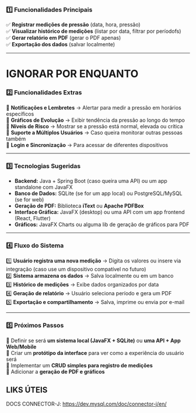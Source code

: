
### **1️⃣ Funcionalidades Principais**

✅ **Registrar medições de pressão** (data, hora, pressão)  
✅ **Visualizar histórico de medições** (listar por data, filtrar por períodofs)  
✅ **Gerar relatório em PDF** (gerar o PDF apenas)  
✅ **Exportação dos dados**  (salvar localmente)

---

# IGNORAR POR ENQUANTO

### **2️⃣ Funcionalidades Extras**

🔹 **Notificações e Lembretes** → Alertar para medir a pressão em horários específicos  
🔹 **Gráficos de Evolução** → Exibir tendência da pressão ao longo do tempo  
🔹 **Níveis de Risco** → Mostrar se a pressão está normal, elevada ou crítica  
🔹 **Suporte a Múltiplos Usuários** → Caso queira monitorar outras pessoas também  
🔹 **Login e Sincronização** → Para acessar de diferentes dispositivos

---

### **3️⃣ Tecnologias Sugeridas**

- **Backend:** Java + Spring Boot (caso queira uma API) ou um app standalone com JavaFX
- **Banco de Dados:** SQLite (se for um app local) ou PostgreSQL/MySQL (se for web)
- **Geração de PDF:** Biblioteca **iText** ou **Apache PDFBox**
- **Interface Gráfica:** JavaFX (desktop) ou uma API com um app frontend (React, Flutter)
- **Gráficos:** JavaFX Charts ou alguma lib de geração de gráficos para PDF

---

### **4️⃣ Fluxo do Sistema**

1️⃣ **Usuário registra uma nova medição** → Digita os valores ou insere via integração (caso use um dispositivo compatível no futuro)  
2️⃣ **Sistema armazena os dados** → Salva localmente ou em um banco  
3️⃣ **Histórico de medições** → Exibe dados organizados por data  
4️⃣ **Geração de relatório** → Usuário seleciona período e gera um PDF  
5️⃣ **Exportação e compartilhamento** → Salva, imprime ou envia por e-mail
	 
---

### **5️⃣ Próximos Passos**

🔹 Definir se será **um sistema local (JavaFX + SQLite)** ou **uma API + App Web/Mobile**  
🔹 Criar um **protótipo da interface** para ver como a experiência do usuário será  
🔹 Implementar um **CRUD simples para registro de medições**  
🔹 Adicionar a **geração de PDF e gráficos**


## LIKS ÚTEIS

DOCS CONNECTOR-J: https://dev.mysql.com/doc/connector-j/en/

